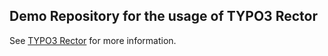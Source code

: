 Demo Repository for the usage of TYPO3 Rector
---------------------------------------------

See [TYPO3 Rector](https://github.com/sabbelasichon/typo3-rector/) for more information.